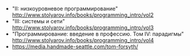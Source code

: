 * "II: низкоуровневое программирование" http://www.stolyarov.info/books/programming_intro/vol2
* "III: системы и сети" http://www.stolyarov.info/books/programming_intro/vol3
* "Программирование: введение в профессию. Том IV: парадигмы" http://www.stolyarov.info/books/programming_intro/vol4
* https://media.handmade-seattle.com/tom-forsyth/
